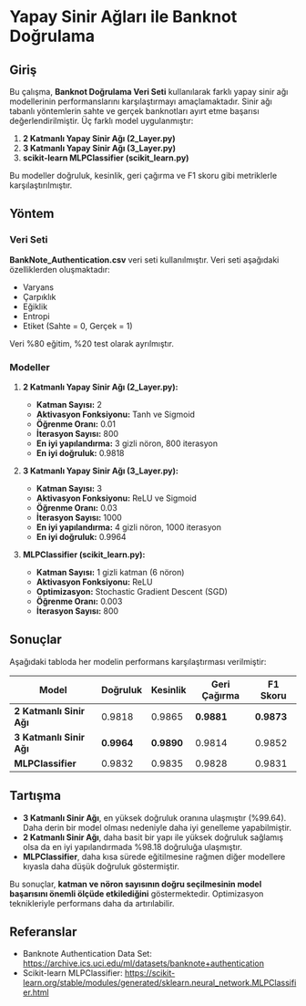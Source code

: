 # Yapay Sinir Ağları ile Banknot Doğrulama

## Giriş
Bu çalışma, **Banknot Doğrulama Veri Seti** kullanılarak farklı yapay sinir ağı modellerinin performanslarını karşılaştırmayı amaçlamaktadır. Sinir ağı tabanlı yöntemlerin sahte ve gerçek banknotları ayırt etme başarısı değerlendirilmiştir. Üç farklı model uygulanmıştır:

1. **2 Katmanlı Yapay Sinir Ağı (2_Layer.py)**
2. **3 Katmanlı Yapay Sinir Ağı (3_Layer.py)**
3. **scikit-learn MLPClassifier (scikit_learn.py)**

Bu modeller doğruluk, kesinlik, geri çağırma ve F1 skoru gibi metriklerle karşılaştırılmıştır.

## Yöntem

### Veri Seti
**BankNote_Authentication.csv** veri seti kullanılmıştır. Veri seti aşağıdaki özelliklerden oluşmaktadır:
- Varyans
- Çarpıklık
- Eğiklik
- Entropi
- Etiket (Sahte = 0, Gerçek = 1)

Veri %80 eğitim, %20 test olarak ayrılmıştır.

### Modeller
1. **2 Katmanlı Yapay Sinir Ağı (2_Layer.py):**
   - **Katman Sayısı:** 2
   - **Aktivasyon Fonksiyonu:** Tanh ve Sigmoid
   - **Öğrenme Oranı:** 0.01
   - **İterasyon Sayısı:** 800
   - **En iyi yapılandırma:** 3 gizli nöron, 800 iterasyon
   - **En iyi doğruluk:** 0.9818
   
2. **3 Katmanlı Yapay Sinir Ağı (3_Layer.py):**
   - **Katman Sayısı:** 3
   - **Aktivasyon Fonksiyonu:** ReLU ve Sigmoid
   - **Öğrenme Oranı:** 0.03
   - **İterasyon Sayısı:** 1000
   - **En iyi yapılandırma:** 4 gizli nöron, 1000 iterasyon
   - **En iyi doğruluk:** 0.9964
   
3. **MLPClassifier (scikit_learn.py):**
   - **Katman Sayısı:** 1 gizli katman (6 nöron)
   - **Aktivasyon Fonksiyonu:** ReLU
   - **Optimizasyon:** Stochastic Gradient Descent (SGD)
   - **Öğrenme Oranı:** 0.003
   - **İterasyon Sayısı:** 800

## Sonuçlar
Aşağıdaki tabloda her modelin performans karşılaştırması verilmiştir:

| Model | Doğruluk | Kesinlik | Geri Çağırma | F1 Skoru |
|--------|----------|-----------|--------------|---------|
| **2 Katmanlı Sinir Ağı** | 0.9818 | 0.9865 | **0.9881** | **0.9873** |
| **3 Katmanlı Sinir Ağı** | **0.9964** | **0.9890** | 0.9814 | 0.9852 |
| **MLPClassifier** | 0.9832 | 0.9835 | 0.9828 | 0.9831 |

## Tartışma
- **3 Katmanlı Sinir Ağı**, en yüksek doğruluk oranına ulaşmıştır (%99.64). Daha derin bir model olması nedeniyle daha iyi genelleme yapabilmiştir.
- **2 Katmanlı Sinir Ağı**, daha basit bir yapı ile yüksek doğruluk sağlamış olsa da en iyi yapılandırmada %98.18 doğruluğa ulaşmıştır.
- **MLPClassifier**, daha kısa sürede eğitilmesine rağmen diğer modellere kıyasla daha düşük doğruluk göstermiştir.

Bu sonuçlar, **katman ve nöron sayısının doğru seçilmesinin model başarısını önemli ölçüde etkilediğini** göstermektedir. Optimizasyon teknikleriyle performans daha da artırılabilir.

## Referanslar
- Banknote Authentication Data Set: https://archive.ics.uci.edu/ml/datasets/banknote+authentication
- Scikit-learn MLPClassifier: https://scikit-learn.org/stable/modules/generated/sklearn.neural_network.MLPClassifier.html

